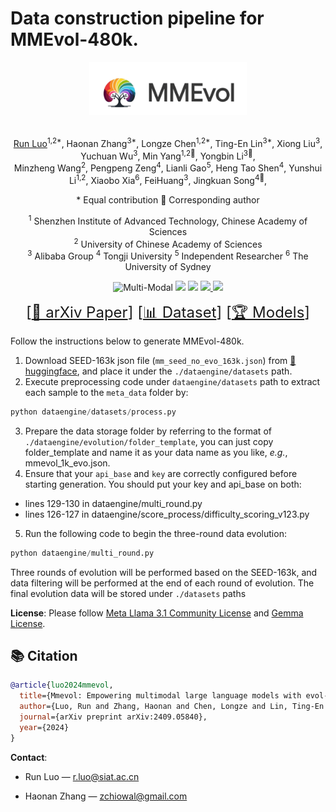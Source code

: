 # Data construction pipeline for MMEvol-480k.

<p align="center">
    <img src="assets/mmevol_logo.png" width="50%" height="50%">
</p>

<div align="center">
<br>
<a href="https://scholar.google.com/citations?user=phg8yxoAAAAJ&hl=zh-CN&oi=ao">Run Luo</a><sup><span>1,2*</span></sup>, 
<a>Haonan Zhang</a><sup><span>3*</span></sup>,
<a>Longze Chen</a><sup><span>1,2*</span></sup>,
<a>Ting-En Lin</a><sup><span>3*</span></sup>,
<a>Xiong Liu</a><sup><span>3</span></sup>,
<a>Yuchuan Wu</a><sup><span>3</span></sup>,
<a>Min Yang</a><sup><span>1,2🌟</span></sup>,
<a>Yongbin Li</a><sup><span>3🌟</span></sup>,
<br>
<a>Minzheng Wang<sup><span>2</span></sup>,
<a>Pengpeng Zeng<sup><span>4</span></sup>,
<a>Lianli Gao<sup><span>5</span></sup>,
<a>Heng Tao Shen<sup><span>4</span></sup>,
<a>Yunshui Li<sup><span>1,2</span></sup>,
<a>Xiaobo Xia<sup><span>6</span></sup>,
<a>FeiHuang<sup><span>3</span></sup>,
<a>Jingkuan Song<sup><span>4🌟</span></sup>,
<br>

\* Equal contribution 🌟 Corresponding author

<sup>1</sup> Shenzhen Institute of Advanced Technology, Chinese Academy of Sciences<br>
<sup>2</sup> University of Chinese Academy of Sciences<br>
<sup>3</sup> Alibaba Group
<sup>4</sup> Tongji University 
<sup>5</sup> Independent Researcher
<sup>6</sup> The University of Sydney<br>
    
![Multi-Modal](https://img.shields.io/badge/Task-Multi--Modal-red) <a href='https://arxiv.org/pdf/2409.05840'><img src='https://img.shields.io/badge/Paper-Arxiv-red'></a> <a href='https://huggingface.co/models/Tongyi-ConvAI/MMEvol'><img src='https://img.shields.io/badge/%F0%9F%A4%97%20Hugging%20Face-Models-blue'></a> <a href='https://huggingface.co/datasets/Tongyi-ConvAI/MMEvol'><img src='https://img.shields.io/badge/%F0%9F%A4%97%20Hugging%20Face-Data-green'> <a href='https://mmevol.github.io/'><img src='https://img.shields.io/badge/%F0%9F%A4%97%20Hugging%20Project-Page-green'></a></a>

</div>


<font size=5><div align='center' >  [[📖 arXiv Paper](https://arxiv.org/pdf/2409.05840)] [[📊 Dataset](https://huggingface.co/datasets/Tongyi-ConvAI/MMEvol)] [[🏆 Models](https://huggingface.co/models/Tongyi-ConvAI/MMEvol)]  </div></font>

Follow the instructions below to generate MMEvol-480k.

1. Download SEED-163k json file (`mm_seed_no_evo_163k.json`) from [🤗 huggingface](https://huggingface.co/datasets/Tongyi-ConvAI/MMEvol/tree/main/jsons), and place it under the `./dataengine/datasets` path.
2. Execute preprocessing code under `dataengine/datasets` path to extract each sample to the `meta_data` folder by:
```python
python dataengine/datasets/process.py
```
3. Prepare the data storage folder by referring to the format of `./dataengine/evolution/folder_template`, you can just copy folder_template and name it as your data name as you like, _e.g._, mmevol_1k_evo.json.
4. Ensure that your `api_base` and `key` are correctly configured before starting generation. You should put your key and api_base on both:

- lines 129-130 in dataengine/multi_round.py
- lines 126-127 in dataengine/score_process/difficulty_scoring_v123.py
5. Run the following code to begin the three-round data evolution: 
```python
python dataengine/multi_round.py
```
Three rounds of evolution will be performed based on the SEED-163k, and data filtering will be performed at the end of each round of evolution. The final evolution data will be stored under `./datasets` paths

**License**: Please follow [Meta Llama 3.1 Community License](https://github.com/meta-llama/llama-models/blob/main/models/llama3_1/LICENSE) and [Gemma License](https://www.kaggle.com/models/google/gemma/license/).

## 📚 Citation

```bibtex
@article{luo2024mmevol,
  title={Mmevol: Empowering multimodal large language models with evol-instruct},
  author={Luo, Run and Zhang, Haonan and Chen, Longze and Lin, Ting-En and Liu, Xiong and Wu, Yuchuan and Yang, Min and Wang, Minzheng and Zeng, Pengpeng and Gao, Lianli and others},
  journal={arXiv preprint arXiv:2409.05840},
  year={2024}
}
```

**Contact**:

- Run Luo — r.luo@siat.ac.cn

- Haonan Zhang — zchiowal@gmail.com
